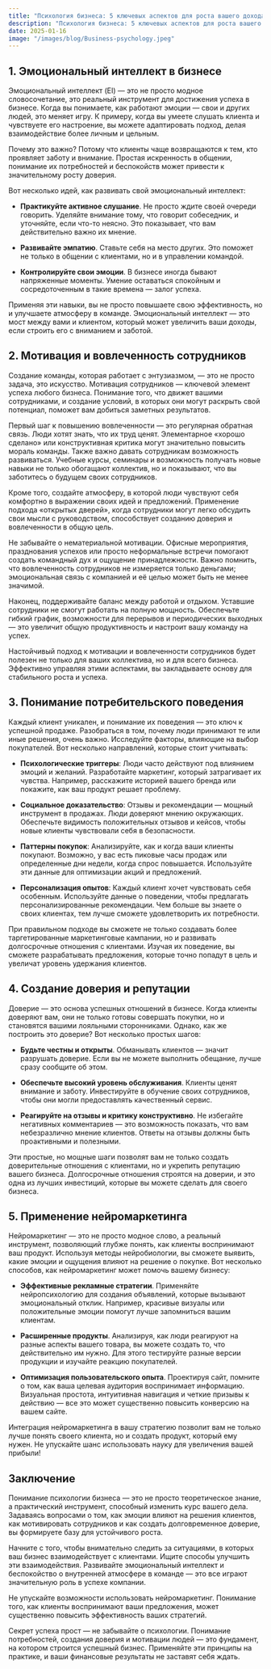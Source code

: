 ```yaml
---  
title: "Психология бизнеса: 5 ключевых аспектов для роста вашего дохода"  
description: "Психология бизнеса: 5 ключевых аспектов для роста вашего дохода"  
date: 2025-01-16
image: "/images/blog/Business-psychology.jpeg" 
---
```


## 1. Эмоциональный интеллект в бизнесе

Эмоциональный интеллект (EI) — это не просто модное словосочетание, это реальный инструмент для достижения успеха в бизнесе. Когда вы понимаете, как работают эмоции — свои и других людей, это меняет игру. К примеру, когда вы умеете слушать клиента и чувствуете его настроение, вы можете адаптировать подход, делая взаимодействие более личным и цельным.

Почему это важно? Потому что клиенты чаще возвращаются к тем, кто проявляет заботу и внимание. Простая искренность в общении, понимание их потребностей и беспокойств может привести к значительному росту доверия.

Вот несколько идей, как развивать свой эмоциональный интеллект:

- **Практикуйте активное слушание**. Не просто ждите своей очереди говорить. Уделяйте внимание тому, что говорит собеседник, и уточняйте, если что-то неясно. Это показывает, что вам действительно важно их мнение.

- **Развивайте эмпатию**. Ставьте себя на место других. Это поможет не только в общении с клиентами, но и в управлении командой.

- **Контролируйте свои эмоции**. В бизнесе иногда бывают напряженные моменты. Умение оставаться спокойным и сосредоточенным в такие времена — залог успеха. 

Применяя эти навыки, вы не просто повышаете свою эффективность, но и улучшаете атмосферу в команде. Эмоциональный интеллект — это мост между вами и клиентом, который может увеличить ваши доходы, если строить его с вниманием и заботой.
## 2. Мотивация и вовлеченность сотрудников

Создание команды, которая работает с энтузиазмом, — это не просто задача, это искусство. Мотивация сотрудников — ключевой элемент успеха любого бизнеса. Понимание того, что движет вашими сотрудниками, и создание условий, в которых они могут раскрыть свой потенциал, поможет вам добиться заметных результатов.

Первый шаг к повышению вовлеченности — это регулярная обратная связь. Люди хотят знать, что их труд ценят. Элементарное «хорошо сделано» или конструктивная критика могут значительно повысить мораль команды. Также важно давать сотрудникам возможность развиваться. Учебные курсы, семинары и возможность получать новые навыки не только обогащают коллектив, но и показывают, что вы заботитесь о будущем своих сотрудников.

Кроме того, создайте атмосферу, в которой люди чувствуют себя комфортно в выражении своих идей и предложений. Применение подхода «открытых дверей», когда сотрудники могут легко обсудить свои мысли с руководством, способствует созданию доверия и вовлеченности в общую цель. 

Не забывайте о нематериальной мотивации. Офисные мероприятия, празднования успехов или просто неформальные встречи помогают создать командный дух и ощущение принадлежности. Важно помнить, что вовлеченность сотрудников не измеряется только деньгами; эмоциональная связь с компанией и её целью может быть не менее значимой.

Наконец, поддерживайте баланс между работой и отдыхом. Уставшие сотрудники не смогут работать на полную мощность. Обеспечьте гибкий график, возможности для перерывов и периодических выходных — это увеличит общую продуктивность и настроит вашу команду на успех. 

Настойчивый подход к мотивации и вовлеченности сотрудников будет полезен не только для ваших коллектива, но и для всего бизнеса. Эффективно управляя этими аспектами, вы закладываете основу для стабильного роста и успеха.
## 3. Понимание потребительского поведения

Каждый клиент уникален, и понимание их поведения — это ключ к успешной продаже. Разобраться в том, почему люди принимают те или иные решения, очень важно. Исследуйте факторы, влияющие на выбор покупателей. Вот несколько направлений, которые стоит учитывать:

- **Психологические триггеры**: Люди часто действуют под влиянием эмоций и желаний. Разработайте маркетинг, который затрагивает их чувства. Например, расскажите историей вашего бренда или покажите, как ваш продукт решает проблему.

- **Социальное доказательство**: Отзывы и рекомендации — мощный инструмент в продажах. Люди доверяют мнению окружающих. Обеспечьте видимость положительных отзывов и кейсов, чтобы новые клиенты чувствовали себя в безопасности.

- **Паттерны покупок**: Анализируйте, как и когда ваши клиенты покупают. Возможно, у вас есть пиковые часы продаж или определенные дни недели, когда спрос повышается. Используйте эти данные для оптимизации акций и предложений.

- **Персонализация опытов**: Каждый клиент хочет чувствовать себя особенным. Используйте данные о поведении, чтобы предлагать персонализированные рекомендации. Чем больше вы знаете о своих клиентах, тем лучше сможете удовлетворить их потребности.

При правильном подходе вы сможете не только создавать более таргетированные маркетинговые кампании, но и развивать долгосрочные отношения с клиентами. Изучая их поведение, вы сможете разрабатывать предложения, которые точно попадут в цель и увеличат уровень удержания клиентов.
## 4. Создание доверия и репутации

Доверие — это основа успешных отношений в бизнесе. Когда клиенты доверяют вам, они не только готовы совершать покупки, но и становятся вашими лояльными сторонниками. Однако, как же построить это доверие? Вот несколько простых шагов:

- **Будьте честны и открыты**. Обманывать клиентов — значит разрушать доверие. Если вы не можете выполнить обещание, лучше сразу сообщите об этом.

- **Обеспечьте высокий уровень обслуживания**. Клиенты ценят внимание и заботу. Инвестируйте в обучение своих сотрудников, чтобы они могли предоставлять качественный сервис.

- **Реагируйте на отзывы и критику конструктивно**. Не избегайте негативных комментариев — это возможность показать, что вам небезразлично мнение клиентов. Ответы на отзывы должны быть проактивными и полезными.

Эти простые, но мощные шаги позволят вам не только создать доверительные отношения с клиентами, но и укрепить репутацию вашего бизнеса. Долгосрочные отношения строятся на доверии, и это одна из лучших инвестиций, которые вы можете сделать для своего бизнеса.
## 5. Применение нейромаркетинга

Нейромаркетинг — это не просто модное слово, а реальный инструмент, позволяющий глубже понять, как клиенты воспринимают ваш продукт. Используя методы нейробиологии, вы сможете выявить, какие эмоции и ощущения влияют на решение о покупке. Вот несколько способов, как нейромаркетинг может помочь вашему бизнесу:

- **Эффективные рекламные стратегии**. Применяйте нейропсихологию для создания объявлений, которые вызывают эмоциональный отклик. Например, красивые визуалы или положительные эмоции помогут лучше запомниться вашим клиентам.

- **Расширенные продукты**. Анализируя, как люди реагируют на разные аспекты вашего товара, вы можете создать то, что действительно им нужно. Для этого тестируйте разные версии продукции и изучайте реакцию покупателей.

- **Оптимизация пользовательского опыта**. Проектируя сайт, помните о том, как ваша целевая аудитория воспринимает информацию. Визуальная простота, интуитивная навигация и четкие призывы к действию — все это может существенно повысить конверсию на вашем сайте.

Интеграция нейромаркетинга в вашу стратегию позволит вам не только лучше понять своего клиента, но и создать продукт, который ему нужен. Не упускайте шанс использовать науку для увеличения вашей прибыли!
## Заключение

Понимание психологии бизнеса — это не просто теоретическое знание, а практический инструмент, способный изменить курс вашего дела. Задаваясь вопросами о том, как эмоции влияют на решения клиентов, как мотивировать сотрудников и как создать долговременное доверие, вы формируете базу для устойчивого роста.

Начните с того, чтобы внимательно следить за ситуациями, в которых ваш бизнес взаимодействует с клиентами. Ищите способы улучшить эти взаимодействия. Развивайте эмоциональный интеллект и беспокойство о внутренней атмосфере в команде — это все играют значительную роль в успехе компании.

Не упускайте возможности использовать нейромаркетинг. Понимание того, как клиенты воспринимают ваши предложения, может существенно повысить эффективность ваших стратегий. 

Секрет успеха прост — не забывайте о психологии. Понимание потребностей, создания доверия и мотивации людей — это фундамент, на котором строится успешный бизнес. Применяйте эти принципы на практике, и ваши финансовые результаты не заставят себя ждать.